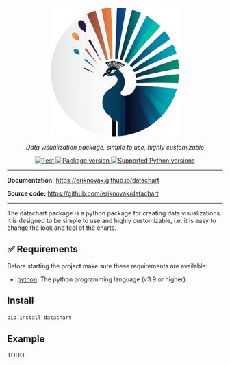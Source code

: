 <p align="center">
  <img src="https://raw.githubusercontent.com/eriknovak/datachart/main/docs/assets/imgs/logo.png" alt="logo" height="300">
</p>

<p align="center">
  <i>Data visualization package, simple to use, highly customizable</i>
</p>

<p align="center">
  <a href="https://github.com/eriknovak/datachart/actions/workflows/unittests.yaml" target="_blank">
    <img src="https://github.com/eriknovak/datachart/actions/workflows/unittests.yaml/badge.svg" alt="Test">
  </a>
  <a href="https://pypi.org/project/datachart" target="_blank">
    <img src="https://img.shields.io/pypi/v/datachart?color=%2334D058&amp;label=pypi%20package" alt="Package version">
  </a>
  <a href="https://pypi.org/project/datachart" target="_blank">
    <img src="https://img.shields.io/pypi/pyversions/datachart.svg?color=%2334D058" alt="Supported Python versions">
  </a>
</p>


---

**Documentation:** https://eriknovak.github.io/datachart

**Source code:** https://github.com/eriknovak/datachart

---

The datachart package is a python package for creating data visualizations. It is designed to be simple to use and highly customizable, i.e. it is easy to change the look and feel of the charts.

## ✅ Requirements
Before starting the project make sure these requirements are available:

- [python]. The python programming language (v3.9 or higher).

## Install

```bash
pip install datachart
```

## Example

TODO



[python]: https://www.python.org/
